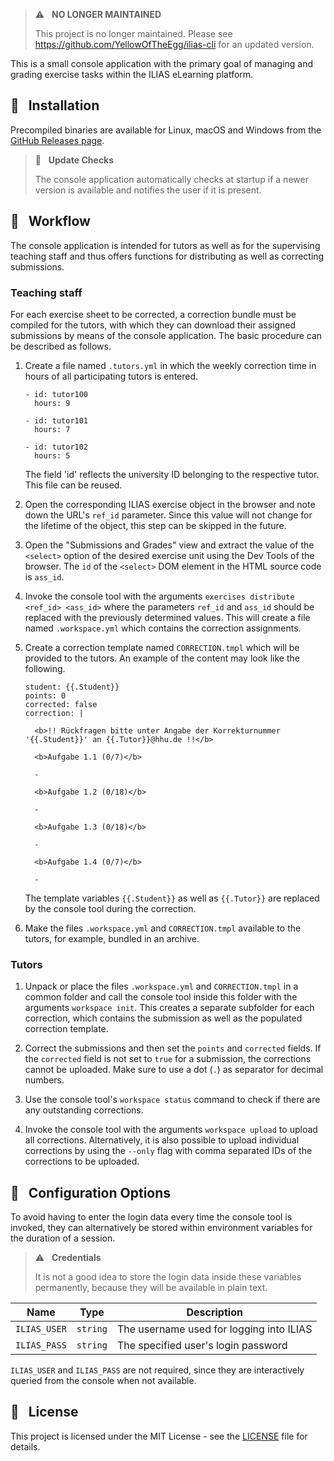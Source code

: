 > :warning: &nbsp; **NO LONGER MAINTAINED**
>
> This project is no longer maintained. Please see https://github.com/YellowOfTheEgg/ilias-cli for an updated version.

This is a small console application with the primary goal of managing and
grading exercise tasks within the ILIAS eLearning platform.

## :wrench: &nbsp; Installation

Precompiled binaries are available for Linux, macOS and Windows from
the [GitHub Releases page](https://github.com/krakowski/ilias-cli/releases).

> :satellite: &nbsp; **Update Checks**
>
> The console application automatically checks at startup if a newer
> version is available and notifies the user if it is present.

## :notebook: &nbsp; Workflow

The console application is intended for tutors as well as for the supervising teaching staff
and thus offers functions for distributing as well as correcting submissions.

### Teaching staff

For each exercise sheet to be corrected, a correction bundle must be compiled for the tutors,
with which they can download their assigned submissions by means of the console application.
The basic procedure can be described as follows.

1. Create a file named `.tutors.yml` in which the weekly correction time in hours of all participating tutors is entered.
   ```
   - id: tutor100
     hours: 9
  
   - id: tutor101
     hours: 7
  
   - id: tutor102
     hours: 5
   ```
   The field 'id' reflects the university ID belonging to the respective tutor. This file can be reused.


2. Open the corresponding ILIAS exercise object in the browser and note down the URL's `ref_id` parameter. Since this
   value will not change for the lifetime of the object, this step can be skipped in the future.


3. Open the "Submissions and Grades" view and extract the value of the `<select>` option of the desired exercise unit
   using the Dev Tools of the browser. The `id` of the `<select>` DOM element in the HTML source code is `ass_id`.


4. Invoke the console tool with the arguments `exercises distribute <ref_id> <ass_id>` where the parameters `ref_id`
   and `ass_id` should be replaced with the previously determined values. This will create a file named `.workspace.yml`
   which contains the correction assignments.


5. Create a correction template named `CORRECTION.tmpl` which will be provided to the tutors. An example of the content
   may look like the following.
   ```
   student: {{.Student}}
   points: 0
   corrected: false
   correction: |
  
     <b>!! Rückfragen bitte unter Angabe der Korrekturnummer '{{.Student}}' an {{.Tutor}}@hhu.de !!</b>
  
     <b>Aufgabe 1.1 (0/7)</b>
    
     -
  
     <b>Aufgabe 1.2 (0/18)</b>
    
     -
  
     <b>Aufgabe 1.3 (0/18)</b>
    
     -
  
     <b>Aufgabe 1.4 (0/7)</b>
    
     -
   ```

   The template variables `{{.Student}}` as well as `{{.Tutor}}` are replaced by the console tool during the correction.

6. Make the files `.workspace.yml` and `CORRECTION.tmpl` available to the tutors, for example, bundled in an archive.

### Tutors

1. Unpack or place the files `.workspace.yml` and `CORRECTION.tmpl` in a common folder and call the console tool inside
   this folder with the arguments `workspace init`. This creates a separate subfolder for each correction, which contains
   the submission as well as the populated correction template.

2. Correct the submissions and then set the `points` and `corrected` fields. If the `corrected` field is not set to
   `true` for a submission, the corrections cannot be uploaded. Make sure to use a dot (`.`) as separator for decimal numbers.

3. Use the console tool's `workspace status` command to check if there are any outstanding corrections.

4. Invoke the console tool with the arguments `workspace upload` to upload all corrections. Alternatively, it is also
   possible to upload individual corrections by using the `--only` flag with comma separated IDs of the corrections to be uploaded.


## :triangular_ruler: &nbsp; Configuration Options

To avoid having to enter the login data every time the console tool is invoked, they can alternatively be stored
within environment variables for the duration of a session.

> :warning: &nbsp; **Credentials**
>
> It is not a good idea to store the login data inside these variables permanently, because they will be available in plain text.

|      Name     |   Type   | Description                                    |
|:-------------:|:--------:|------------------------------------------------|
| `ILIAS_USER`  | `string` |  The username used for logging into ILIAS      |
| `ILIAS_PASS`  | `string` |  The specified user's login password           |

`ILIAS_USER` and `ILIAS_PASS` are not required, since they are interactively queried from the console when not available.

## :scroll: &nbsp; License

This project is licensed under the MIT License - see the [LICENSE](LICENSE) file for details.

